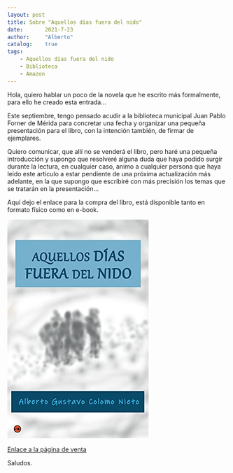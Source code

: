 ```yaml
---
layout: post
title: Sobre "Aquellos días fuera del nido"
date:       2021-7-23
author:     "Alberto"
catalog:    true
tags:
    - Aquellos días fuera del nido
    - Biblioteca
    - Amazon
---
```


Hola, quiero hablar un poco de la novela que he escrito más formalmente, para ello he creado esta entrada...

Este septiembre, tengo pensado acudir a la biblioteca municipal Juan Pablo Forner de Mérida para concretar una fecha y organizar una pequeña presentación para el libro, con la intención también, de firmar de ejemplares.

Quiero comunicar, que allí no se venderá el libro, pero haré una pequeña introducción y supongo que resolveré alguna duda que haya podido surgir durante la lectura, en cualquier caso, animo a cualquier persona que haya leído este artículo a estar pendiente de una próxima actualización más adelante, en la que supongo que escribiré con más precisión los temas que se tratarán en la presentación...

Aquí dejo el enlace para la compra del libro, está disponible tanto en formato físico como en e-book.

![Portada del libro](https://raw.githubusercontent.com/albergv/albergv.github.io/master/img/Portada-ebook-(amazon).jpg "Portada del libro")

[Enlace a la página de venta](https://www.amazon.es/dp/B098LJD35D)

Saludos.


